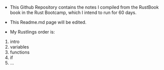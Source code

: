 - This Github Repository contains the notes I compiled from the RustBook book in the Rust Bootcamp, which I intend to run for 60 days. 

- This Readme.md page will be edited.  

- My Rustlings order is:

1. intro
1. variables
1. functions
1. if
1. ...